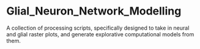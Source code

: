 # Glial_Neuron_Network_Modelling
A collection of processing scripts, specifically designed to take in neural and glial raster plots, and generate explorative computational models from them.
